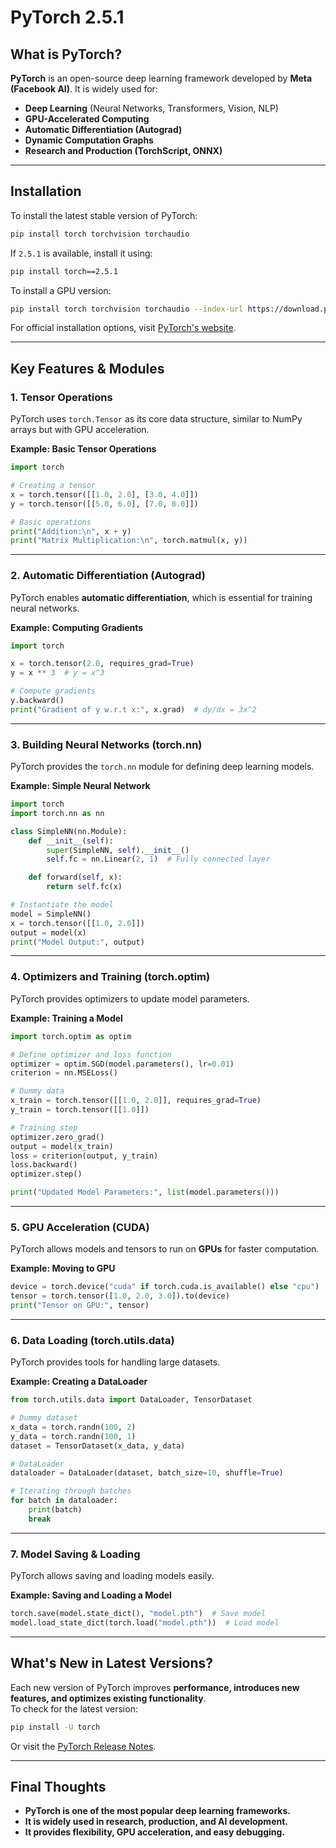 
# PyTorch 2.5.1 

## What is PyTorch?
**PyTorch** is an open-source deep learning framework developed by **Meta (Facebook AI)**. It is widely used for:
- **Deep Learning** (Neural Networks, Transformers, Vision, NLP)
- **GPU-Accelerated Computing**
- **Automatic Differentiation (Autograd)**
- **Dynamic Computation Graphs**
- **Research and Production (TorchScript, ONNX)**

---

## Installation
To install the latest stable version of PyTorch:
```sh
pip install torch torchvision torchaudio
```
If `2.5.1` is available, install it using:
```sh
pip install torch==2.5.1
```
To install a GPU version:
```sh
pip install torch torchvision torchaudio --index-url https://download.pytorch.org/whl/cu118
```
For official installation options, visit [PyTorch's website](https://pytorch.org/get-started/).

---

## Key Features & Modules

### 1. Tensor Operations
PyTorch uses `torch.Tensor` as its core data structure, similar to NumPy arrays but with GPU acceleration.

**Example: Basic Tensor Operations**
```python
import torch

# Creating a tensor
x = torch.tensor([[1.0, 2.0], [3.0, 4.0]])
y = torch.tensor([[5.0, 6.0], [7.0, 8.0]])

# Basic operations
print("Addition:\n", x + y)
print("Matrix Multiplication:\n", torch.matmul(x, y))
```

---

### 2. Automatic Differentiation (Autograd)
PyTorch enables **automatic differentiation**, which is essential for training neural networks.

**Example: Computing Gradients**
```python
import torch

x = torch.tensor(2.0, requires_grad=True)
y = x ** 3  # y = x^3

# Compute gradients
y.backward()
print("Gradient of y w.r.t x:", x.grad)  # dy/dx = 3x^2
```

---

### 3. Building Neural Networks (torch.nn)
PyTorch provides the `torch.nn` module for defining deep learning models.

**Example: Simple Neural Network**
```python
import torch
import torch.nn as nn

class SimpleNN(nn.Module):
    def __init__(self):
        super(SimpleNN, self).__init__()
        self.fc = nn.Linear(2, 1)  # Fully connected layer

    def forward(self, x):
        return self.fc(x)

# Instantiate the model
model = SimpleNN()
x = torch.tensor([[1.0, 2.0]])
output = model(x)
print("Model Output:", output)
```

---

### 4. Optimizers and Training (torch.optim)
PyTorch provides optimizers to update model parameters.

**Example: Training a Model**
```python
import torch.optim as optim

# Define optimizer and loss function
optimizer = optim.SGD(model.parameters(), lr=0.01)
criterion = nn.MSELoss()

# Dummy data
x_train = torch.tensor([[1.0, 2.0]], requires_grad=True)
y_train = torch.tensor([[1.0]])

# Training step
optimizer.zero_grad()
output = model(x_train)
loss = criterion(output, y_train)
loss.backward()
optimizer.step()

print("Updated Model Parameters:", list(model.parameters()))
```

---

### 5. GPU Acceleration (CUDA)
PyTorch allows models and tensors to run on **GPUs** for faster computation.

**Example: Moving to GPU**
```python
device = torch.device("cuda" if torch.cuda.is_available() else "cpu")
tensor = torch.tensor([1.0, 2.0, 3.0]).to(device)
print("Tensor on GPU:", tensor)
```

---

### 6. Data Loading (torch.utils.data)
PyTorch provides tools for handling large datasets.

**Example: Creating a DataLoader**
```python
from torch.utils.data import DataLoader, TensorDataset

# Dummy dataset
x_data = torch.randn(100, 2)
y_data = torch.randn(100, 1)
dataset = TensorDataset(x_data, y_data)

# DataLoader
dataloader = DataLoader(dataset, batch_size=10, shuffle=True)

# Iterating through batches
for batch in dataloader:
    print(batch)
    break
```

---

### 7. Model Saving & Loading
PyTorch allows saving and loading models easily.

**Example: Saving and Loading a Model**
```python
torch.save(model.state_dict(), "model.pth")  # Save model
model.load_state_dict(torch.load("model.pth"))  # Load model
```

---

## What's New in Latest Versions?
Each new version of PyTorch improves **performance, introduces new features, and optimizes existing functionality**.  
To check for the latest version:
```sh
pip install -U torch
```
Or visit the [PyTorch Release Notes](https://pytorch.org/docs/stable/changelog.html).

---

## Final Thoughts
- **PyTorch is one of the most popular deep learning frameworks.**  
- **It is widely used in research, production, and AI development.**  
- **It provides flexibility, GPU acceleration, and easy debugging.**  
